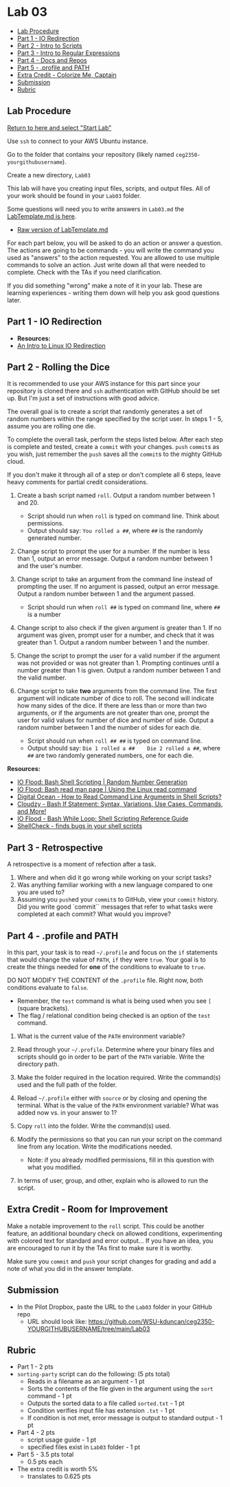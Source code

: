 # Lab 03

- [Lab Procedure](#Lab-Procedure)
- [Part 1 - IO Redirection](#Part-1---IO-Redirection)
- [Part 2 - Intro to Scripts](#Part-2---Intro-to-Scripts)
- [Part 3 - Intro to Regular Expressions](#Part-3---Intro-to-Regular-Expressions)
- [Part 4 - Docs and Repos](#Part-4---Docs-and-Repos)
- [Part 5 - .profile and PATH](#Part-5---.profile-and-PATH)
- [Extra Credit - Colorize Me, Captain](#Extra-Credit---Colorize-Me,-Captain)
- [Submission](#Submission)
- [Rubric](#Rubric)

## Lab Procedure

[Return to here and select "Start Lab"](https://awsacademy.instructure.com/courses/68834/modules/items/6128516)

Use `ssh` to connect to your AWS Ubuntu instance.

Go to the folder that contains your repository (likely named `ceg2350-yourgithubusername`).

Create a new directory, `Lab03`

This lab will have you creating input files, scripts, and output files. All of your work should be found in your `Lab03` folder.

Some questions will need you to write answers in `Lab03.md` the [LabTemplate.md is here](LabTemplate.md).

- [Raw version of LabTemplate.md](https://raw.githubusercontent.com/pattonsgirl/CEG2350/main/Labs/Lab03/LabTemplate.md)

For each part below, you will be asked to do an action or answer a question. The actions are going to be commands - you will write the command you used as "answers" to the action requested. You are allowed to use multiple commands to solve an action. Just write down all that were needed to complete. Check with the TAs if you need clarification.

If you did something "wrong" make a note of it in your lab. These are learning experiences - writing them down will help you ask good questions later.

## Part 1 - IO Redirection

- **Resources:**
- [An Intro to Linux IO Redirection](https://www.digitalocean.com/community/tutorials/an-introduction-to-linux-i-o-redirection)

## Part 2 - Rolling the Dice

It is recommended to use your AWS instance for this part since your repository is cloned there and `ssh` authentication with GitHub should be set up.  But I'm just a set of instructions with good advice.

The overall goal is to create a script that randomly generates a set of random numbers within the range specified by the script user.  In steps 1 - 5, assume you are rolling one die.

To complete the overall task, perform the steps listed below.  After each step is complete and tested, create a `commit` with your changes.  `push` `commit`s as you wish, just remember the `push` saves all the `commit`s to the mighty GitHub cloud.

If you don't make it through all of a step or don't complete all 6 steps, leave heavy comments for partial credit considerations.

1. Create a bash script named `roll`.  Output a random number between 1 and 20.
    - Script should run when `roll` is typed on command line.  Think about permissions.
    - Output should say: `You rolled a ##`, where `##` is the randomly generated number.

2. Change script to prompt the user for a number.  If the number is less than 1, output an error message.  Output a random number between 1 and the user's number.

3. Change script to take an argument from the command line instead of prompting the user.  If no argument is passed, output an error message.  Output a random number between 1 and the argument passed.
    - Script should run when `roll ##` is typed on command line, where `##` is a number

4. Change script to also check if the given argument is greater than 1.  If no argument was given, prompt user for a number, and check that it was greater than 1.  Output a random number between 1 and the number.

5. Change the script to prompt the user for a valid number if the argument was not provided or was not greater than 1.  Prompting continues until a number greater than 1 is given.  Output a random number between 1 and the valid number.

6. Change script to take **two** arguments from the command line.  The first argument will indicate number of dice to roll.  The second will indicate how many sides of the dice.  If there are less than or more than two arguments, or if the arguments are not greater than one, prompt the user for valid values for number of dice and number of side.  Output a random number between 1 and the number of sides for each die.
    - Script should run when `roll ## ##` is typed on command line.
    - Output should say: `Die 1 rolled a ##    Die 2 rolled a ##`, where `##` are two randomly generated numbers, one for each die.

**Resources:**
- [IO Flood: Bash Shell Scripting | Random Number Generation](https://ioflood.com/blog/bash-random-number/)
- [IO Flood: Bash read man page | Using the Linux read command](https://ioflood.com/blog/bash-read-man-page-using-the-linux-read-command/)
- [Digital Ocean - How to Read Command Line Arguments in Shell Scripts?](https://www.digitalocean.com/community/tutorials/read-command-line-arguments-in-shell-scripts)
- [Cloudzy - Bash If Statement: Syntax, Variations, Use Cases, Commands, and More!](https://cloudzy.com/blog/bash-if-statement/)
- [IO Flood - Bash While Loop: Shell Scripting Reference Guide](https://ioflood.com/blog/bash-while-loop/)
- [ShellCheck - finds bugs in your shell scripts](https://www.shellcheck.net/)

## Part 3 - Retrospective

A retrospective is a moment of refection after a task.

1. Where and when did it go wrong while working on your script tasks?
2. Was anything familiar working with a new language compared to one you are used to?
3. Assuming you `push`ed your `commit`s to GitHub, view your `commit` history.  Did you write good `commit`` messages that refer to what tasks were completed at each commit?  What would you improve?

## Part 4 - .profile and PATH

In this part, your task is to read `~/.profile` and focus on the `if` statements that would change the value of `PATH`, `if` they were `true`.  Your goal is to create the things needed for **one** of the conditions to evaluate to `true`.  

DO NOT MODIFY THE CONTENT of the `.profile` file.  Right now, both conditions evaluate to `false`.  
  - Remember, the `test` command is what is being used when you see `[` (square brackets).  
  - The flag / relational condition being checked is an option of the `test` command.

1. What is the current value of the `PATH` environment variable?

2. Read through your `~/.profile`. Determine where your binary files and scripts should go in order to be part of the `PATH` variable. Write the directory path.

3. Make the folder required in the location required. Write the command(s) used and the full path of the folder.

4. Reload `~/.profile` either with `source` or by closing and opening the terminal. What is the value of the `PATH` environment variable? What was added now vs. in your answer to 1?

5. Copy `roll` into the folder. Write the command(s) used.

6. Modify the permissions so that you can run your script on the command line from any location. Write the modifications needed.
   - Note: if you already modified permissions, fill in this question with what you modified.

8. In terms of user, group, and other, explain who is allowed to run the script.

## Extra Credit - Room for Improvement

Make a notable improvement to the `roll` script.  This could be another feature, an additional boundary check on allowed conditions, experimenting with colored text for standard and error output... If you have an idea, you are encouraged to run it by the TAs first to make sure it is worthy.

Make sure you `commit` and `push` your script changes for grading and add a note of what you did in the answer template.

## Submission

- In the Pilot Dropbox, paste the URL to the `Lab03` folder in your GitHub repo
  - URL should look like: https://github.com/WSU-kduncan/ceg2350-YOURGITHUBUSERNAME/tree/main/Lab03

## Rubric

- Part 1 - 2 pts
- `sorting-party` script can do the following: (5 pts total)
  - Reads in a filename as an argument - 1 pt
  - Sorts the contents of the file given in the argument using the `sort` command - 1 pt
  - Outputs the sorted data to a file called `sorted.txt` - 1 pt
  - Condition verifies input file has extension `.txt` - 1 pt
  - If condition is not met, error message is output to standard output - 1 pt
- Part 4 - 2 pts
  - script usage guide - 1 pt
  - specified files exist in `Lab03` folder - 1 pt
- Part 5 - 3.5 pts total
  - 0.5 pts each
- The extra credit is worth 5% 
  - translates to 0.625 pts
